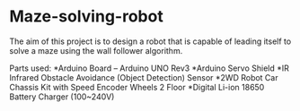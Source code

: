 # Maze-solving-robot
The aim of this project is to design a robot that is capable of leading itself to solve a maze using the wall follower algorithm.

Parts used:
*Arduino Board – Arduino UNO Rev3
*Arduino Servo Shield
*IR Infrared Obstacle Avoidance (Object Detection) Sensor
*2WD Robot Car Chassis Kit with Speed Encoder Wheels 2 Floor
*Digital Li-ion 18650 Battery Charger (100~240V)
